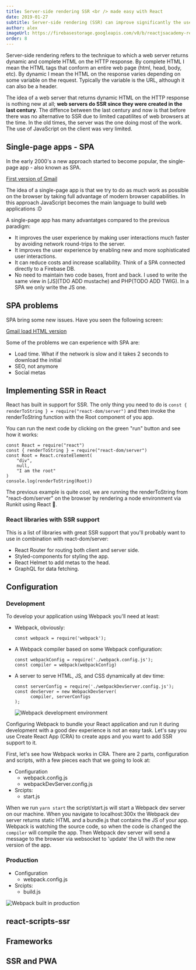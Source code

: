 ```yaml
---
title: Server-side rendering SSR <br /> made easy with React
date: 2019-01-27
subtitle: Server-side rendering (SSR) can improve significantly the user experience of you web app. Luckly React has built in SSR support.
author: alex
imageUrl: https://firebasestorage.googleapis.com/v0/b/reactjsacademy-react.appspot.com/o/blog%20post%20images%2Fstyling%2Fstyling.jpeg?alt=media
order: 8
---
```


Server-side rendering refers to the technique to which a web server returns dynamic and complete HTML on the HTTP response. By complete HTML I mean the HTML tags that conform an entire web page (html, head, body, etc). By dynamic I mean the HTML on the response varies depending on some variable on the request. Typically the variable is the URL, although it can also be a header.

The idea of a web server that returns dynamic HTML on the HTTP response is nothing new at all; **web servers do SSR since they were created in the last century**. The diffence between the last century and now is that before there was no alternative to SSR due to limited capatilites of web browsers at the time. In the old times, the server was the one doing most of the work. The use of JavaScript on the client was very limited.

## Single-page apps - SPA

In the early 2000's a new approach started to become popular, the single-page app - also known as SPA.

[First version of Gmail]()

The idea of a single-page app is that we try to do as much work as possible on the browser by taking full advantage of modern browser capabilities. In this approach JavaScript becomes the main language to build web applications :D

A single-page app has many advantatges compared to the previous paradigm:

- It improves the user experience by making user interactions much faster by avoiding network round-trips to the server.
- It improves the user experience by enabling new and more sophisticated user interactions.
- It can reduce costs and increase scallability. Think of a SPA connected directly to a Firebase DB.
- No need to maintain two code bases, front and back. I used to write the same view in [JS](TDO ADD mustache) and PHP(TODO ADD TWIG). In a SPA we only write the JS one.

## SPA problems

SPA bring some new issues. Have you seen the following screen:

[Gmail load HTML version]()

Some of the problems we can experience with SPA are:

- Load time. What if the network is slow and it takes 2 seconds to download the initial
- SEO, not anymore
- Social metas

## Implementing SSR in React

React has built in support for SSR. The only thing you need to do is `const { renderToString } = require("react-dom/server")` and then invoke the renderToString function with the Root component of you app.

You can run the next code by clicking on the green "run" button and see how it works:

```runkit
const React = require("react")
const { renderToString } = require("react-dom/server")
const Root = React.createElement(
    "div",
    null,
    "I am the root"
)
console.log(renderToString(Root))
```

The previous example is quite cool, we are running the renderToString from "react-dom/server" on the browser by rendering a node environment via Runkit using React 🤔.

### React libraries with SSR support

This is a list of libraries with great SSR support that you'll probably want to use in combination with react-dom/server:

- React Router for routing both client and server side.
- Styled-components for styling the app.
- React Helmet to add metas to the head.
- GraphQL for data fetching.

## Configuration

### Development

To develop your application using Webpack you'll need at least:

- Webpack, obviously:
  ```
  const webpack = require('webpack');
  ```
- A Webpack compiler based on some Webpack configuration:

  ```
  const webpackConfig = require('./webpack.config.js');
  const compiler = webpack(webpackConfig)
  ```

- A server to serve HTML, JS, and CSS dynamically at dev time:

  ```
  const serverConfig = require('./webpackDevServer.config.js');
  const devServer = new WebpackDevServer(
        compiler, serverConfigs
  );
  ```

  <img src="https://firebasestorage.googleapis.com/v0/b/reactjsacademy-react.appspot.com/o/blog%20post%20images%2Fssr%2Flocal-env.png?alt=media" alt="Webpack development environment"></img>

Configuring Webpack to bundle your React application and run it during development with a good dev experience is not an easy task. Let's say you use Create React App (CRA) to create apps and you want to add SSR support to it.

First, let's see how Webpack works in CRA. There are 2 parts, configuration and scripts, with a few pieces each that we going to look at:

- Configuration
  - webpack.config.js
  - webpackDevServer.config.js
- Srcipts:
  - start.js

When we run `yarn start` the script/start.js will start a Webpack dev server on our machine.
When you navigate to localhost:300x the Webpack dev server returns static HTML and a bundle.js that contains the JS of your app. Webpack is watching the source code, so when the code is changed the `compiler` will compile the app. Then Webpack dev server will send a message to the browser via websocket to 'update' the UI with the new version of the app.

### Production

- Configuration
  - webpack.config.js
- Srcipts:
  - build.js

<img src="https://firebasestorage.googleapis.com/v0/b/reactjsacademy-react.appspot.com/o/blog%20post%20images%2Fssr%2Fbuild-and-production.png?alt=media" alt="Webpack built in production"></img>

## react-scripts-ssr

## Frameworks

## SSR and PWA

